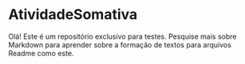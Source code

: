 # AtividadeSomativa

Olá! Este é um repositório exclusivo para testes. Pesquise mais sobre Markdown para aprender sobre a formação de textos para arquivos Readme como este.